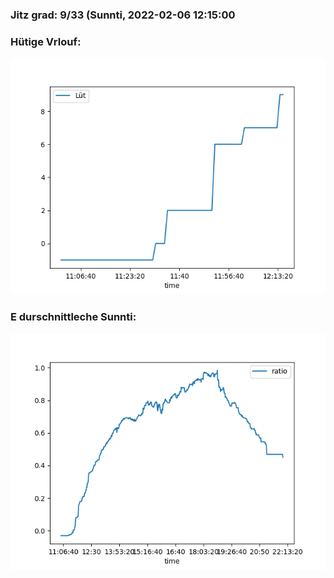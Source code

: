 ### Jitz grad: 9/33 (Sunnti, 2022-02-06 12:15:00

### Hütige Vrlouf:
![Graph](Today.png)

### E durschnittleche Sunnti:
![Graph](Sunnti.png)